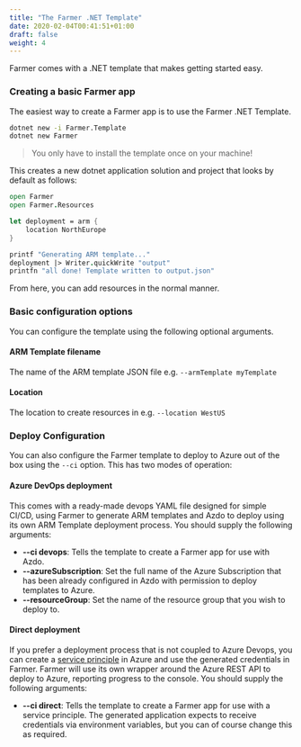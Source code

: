 ```yaml
---
title: "The Farmer .NET Template"
date: 2020-02-04T00:41:51+01:00
draft: false
weight: 4
---
```


Farmer comes with a .NET template that makes getting started easy.

### Creating a basic Farmer app
The easiest way to create a Farmer app is to use the Farmer .NET Template.

```cmd
dotnet new -i Farmer.Template
dotnet new Farmer
```

> You only have to install the template once on your machine!

This creates a new dotnet application solution and project that looks by default as follows:

```fsharp
open Farmer
open Farmer.Resources

let deployment = arm {
    location NorthEurope
}

printf "Generating ARM template..."
deployment |> Writer.quickWrite "output"
printfn "all done! Template written to output.json"
```

From here, you can add resources in the normal manner.

### Basic configuration options
You can configure the template using the following optional arguments.

#### ARM Template filename
The name of the ARM template JSON file e.g. `--armTemplate myTemplate`

#### Location
The location to create resources in e.g. `--location WestUS`

### Deploy Configuration
You can also configure the Farmer template to deploy to Azure out of the box using the `--ci` option. This has two modes of operation:

#### Azure DevOps deployment
This comes with a ready-made devops YAML file designed for simple CI/CD, using Farmer to generate ARM templates and Azdo to deploy using its own ARM Template deployment process. You should supply the following arguments:

* **--ci devops**: Tells the template to create a Farmer app for use with Azdo.
* **--azureSubscription**: Set the full name of the Azure Subscription that has been already configured in Azdo with permission to deploy templates to Azure.
* **--resourceGroup**: Set the name of the resource group that you wish to deploy to.

#### Direct deployment
If you prefer a deployment process that is not coupled to Azure Devops, you can create a [service principle](../../deployment-guidance/#how-do-i-create-a-service-principal) in Azure and use the generated credentials in Farmer. Farmer will use its own wrapper around the Azure REST API to deploy to Azure, reporting progress to the console. You should supply the following arguments:

* **--ci direct**: Tells the template to create a Farmer app for use with a service principle. The generated application expects to receive credentials via environment variables, but you can of course change this as required.

